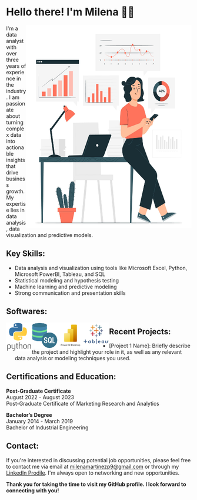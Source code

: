 # Hello there! I'm Milena 👋🏼

 <img align="right" alt="Image: Freepik.com" src="Image1.jpg" width="450" height="550"/> 

I'm a data analyst with over three years of experience in the industry. I am passionate about turning complex data into actionable insights that drive business growth. My expertise lies in data analysis, data visualization and predictive models.

## Key Skills:

- Data analysis and visualization using tools like Microsoft Excel, Python, Microsoft PowerBI, Tableau, and SQL
- Statistical modeling and hypothesis testing
- Machine learning and predictive modeling
- Strong communication and presentation skills

## Softwares:

<img align="left" alt="Python" width="70px" src="Python_Icon.png" />  
<img align="left" alt="SQL" width="70px" src="SQL_icon.png" />  
<img align="left" alt="Power BI" width="70px" src="PowerBI_icon.jpeg" />  
<img align="left" alt="Tableau" width="70px" src="Tableau_icon.jpeg" />  


## Recent Projects:

- [Project 1 Name]: Briefly describe the project and highlight your role in it, as well as any relevant data analysis or modeling techniques you used.

## Certifications and Education:

**Post-Graduate Certificate**  
August 2022 - August 2023  
Post-Graduate Certificate of Marketing Research and Analytics

**Bachelor’s Degree**   
January 2014 - March 2019  
Bachelor of Industrial Engineering

## Contact:

If you're interested in discussing potential job opportunities, please feel free to contact me via email at milenamartinezp9@gmail.com or through my [LinkedIn Prodile](www.linkedin.com/in/milmarp). I'm always open to networking and new opportunities.

**Thank you for taking the time to visit my GitHub profile. I look forward to connecting with you!**
